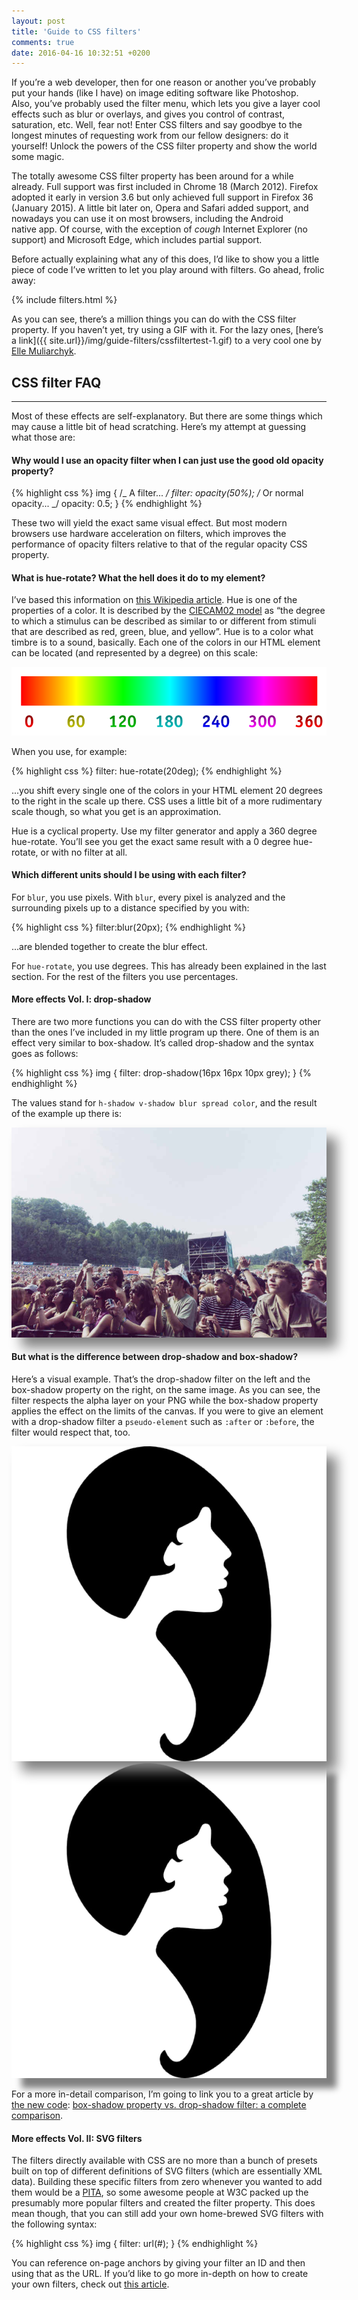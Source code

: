 ```yaml
---
layout: post
title: 'Guide to CSS filters'
comments: true
date: 2016-04-16 10:32:51 +0200
---
```


If you’re a web developer, then for one reason or another you’ve probably put your hands (like I have) on image editing software like Photoshop. Also, you’ve probably used the filter menu, which lets you give a layer cool effects such as blur or overlays, and gives you control of contrast, saturation, etc. Well, fear not! Enter CSS filters and say goodbye to the longest minutes of requesting work from our fellow designers: do it yourself! Unlock the powers of the CSS filter property and show the world some magic.

The totally awesome CSS filter property has been around for a while already. Full support was first included in Chrome 18 (March 2012). Firefox adopted it early in version 3.6 but only achieved full support in Firefox 36 (January 2015). A little bit later on, Opera and Safari added support, and nowadays you can use it on most browsers, including the Android native app. Of course, with the exception of _cough_ Internet Explorer (no support) and Microsoft Edge, which includes partial support.

Before actually explaining what any of this does, I’d like to show you a little piece of code I’ve written to let you play around with filters. Go ahead, frolic away:

{% include filters.html %}

As you can see, there’s a million things you can do with the CSS filter property. If you haven’t yet, try using a GIF with it. For the lazy ones, [here’s a link]({{ site.url}}/img/guide-filters/cssfiltertest-1.gif) to a very cool one by [Elle Muliarchyk](https://giphy.com/ellemuliarchyk).

## CSS filter FAQ

---

Most of these effects are self-explanatory. But there are some things which may cause a little bit of head scratching. Here’s my attempt at guessing what those are:

#### Why would I use an opacity filter when I can just use the good old opacity property?

{% highlight css %}
img {
/_ A filter... _/
filter: opacity(50%);
/_ Or normal opacity... _/
opacity: 0.5;
}
{% endhighlight %}

These two will yield the exact same visual effect. But most modern browsers use hardware acceleration on filters, which improves the performance of opacity filters relative to that of the regular opacity CSS property.

#### What is hue-rotate? What the hell does it do to my element?

I’ve based this information on [this Wikipedia article](https://en.wikipedia.org/wiki/Hue). Hue is one of the properties of a color. It is described by the [CIECAM02 model](https://en.wikipedia.org/wiki/CIECAM02) as “the degree to which a stimulus can be described as similar to or different from stimuli that are described as red, green, blue, and yellow”. Hue is to a color what timbre is to a sound, basically. Each one of the colors in our HTML element can be located (and represented by a degree) on this scale:

<div class='post-image'>
  <img src='/img/guide-filters/hue-scale.png' alt='Hue scale' />
</div>

When you use, for example:

{% highlight css %}
filter: hue-rotate(20deg);
{% endhighlight %}

...you shift every single one of the colors in your HTML element 20 degrees to the right in the scale up there. CSS uses a little bit of a more rudimentary scale though, so what you get is an approximation.

Hue is a cyclical property. Use my filter generator and apply a 360 degree hue-rotate. You’ll see you get the exact same result with a 0 degree hue-rotate, or with no filter at all.

#### Which different units should I be using with each filter?

For `blur`, you use pixels. With `blur`, every pixel is analyzed and the surrounding pixels up to a distance specified by you with:

{% highlight css %}
filter:blur(20px);
{% endhighlight %}

...are blended together to create the blur effect.

For `hue-rotate`, you use degrees. This has already been explained in the last section. For the rest of the filters you use percentages.

#### More effects Vol. I: drop-shadow

There are two more functions you can do with the CSS filter property other than the ones I’ve included in my little program up there. One of them is an effect very similar to box-shadow. It’s called drop-shadow and the syntax goes as follows:

{% highlight css %}
img {
filter: drop-shadow(16px 16px 10px grey);
}
{% endhighlight %}

The values stand for `h-shadow v-shadow blur spread color`, and the result of the example up there is:

<div class='post-image'>
  <img style='filter: drop-shadow(16px 16px 10px grey);' src='/img/guide-filters/cssfilters.jpg' alt='CSS drop-shadow example' />
</div>

#### But what is the difference between drop-shadow and box-shadow?

Here’s a visual example. That’s the drop-shadow filter on the left and the box-shadow property on the right, on the same image. As you can see, the filter respects the alpha layer on your PNG while the box-shadow property applies the effect on the limits of the canvas. If you were to give an element with a drop-shadow filter a `pseudo-element` such as `:after` or `:before`, the filter would respect that, too.

<div class='post-image post-image--split'>
  <img style='filter: drop-shadow(16px 16px 10px grey);' src='/img/guide-filters/cssfilters2.png' alt='PNG Example with drop-shadow' />
  <img style='box-shadow: 16px 16px 10px grey;' src='/img/guide-filters/cssfilters2.png' alt='PNG Example with box-shadow' />
</div>

For a more in-detail comparison, I’m going to link you to a great article by [the new code](https://thenewcode.com/): [box-shadow property vs. drop-shadow filter: a complete comparison](https://thenewcode.com/598/box-shadow-property-vs-drop-shadow-filter-a-complete-comparison).

#### More effects Vol. II: SVG filters

The filters directly available with CSS are no more than a bunch of presets built on top of different definitions of SVG filters (which are essentially XML data). Building these specific filters from zero whenever you wanted to add them would be a [PITA](https://www.urbandictionary.com/define.php?term=pita), so some awesome people at W3C packed up the presumably more popular filters and created the filter property. This does mean though, that you can still add your own home-brewed SVG filters with the following syntax:

{% highlight css %}
img {
filter: url(#);
}
{% endhighlight %}

You can reference on-page anchors by giving your filter an ID and then using that as the URL. If you’d like to go more in-depth on how to create your own filters, check out [this article](http://www.creativebloq.com/netmag/how-go-beyond-basics-svg-filters-71412280).
